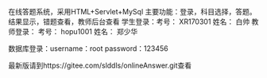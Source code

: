 在线答题系统，采用HTML+Servlet+MySql
主要功能：登录，科目选择，答题。结果显示，错题查看，教师后台查看
学生登录：考号：   XR170301
                  姓名：  白帅
教师登录： 考号：  hopu1001
                   姓名： 郑少华

数据库登录：username：root
		password：123456
		
最新版请到https://gitee.com/slddls/onlineAnswer.git查看